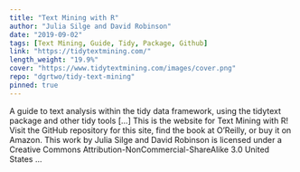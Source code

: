```yaml
---
title: "Text Mining with R"
author: "Julia Silge and David Robinson"
date: "2019-09-02"
tags: [Text Mining, Guide, Tidy, Package, Github]
link: "https://tidytextmining.com/"
length_weight: "19.9%"
cover: "https://www.tidytextmining.com/images/cover.png"
repo: "dgrtwo/tidy-text-mining"
pinned: true
---
```


A guide to text analysis within the tidy data framework, using the tidytext package and other tidy tools [...] This is the website for Text Mining with R! Visit the GitHub repository for this site, find the book at O’Reilly, or buy it on Amazon. This work by Julia Silge and David Robinson is licensed under a Creative Commons Attribution-NonCommercial-ShareAlike 3.0 United States ...
